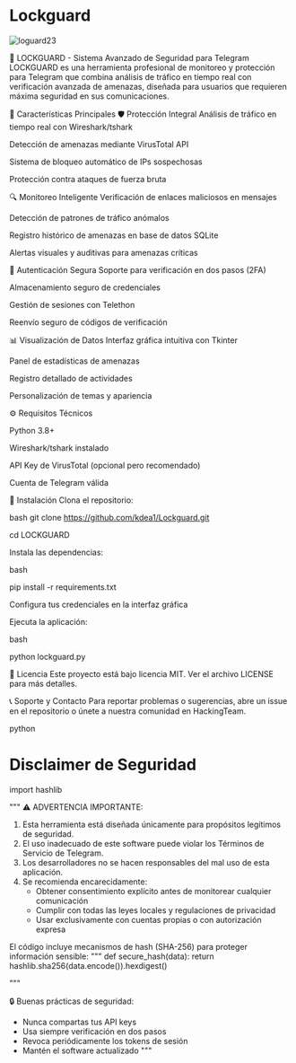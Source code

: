# Lockguard

![loguard23](https://github.com/user-attachments/assets/906527d2-46d7-4dce-8de8-2c5bf7921e5d)


🔐 LOCKGUARD - Sistema Avanzado de Seguridad para Telegram
LOCKGUARD es una herramienta profesional de monitoreo y protección para Telegram que combina análisis de tráfico en tiempo real con verificación avanzada de amenazas, diseñada para usuarios que requieren máxima seguridad en sus comunicaciones.

🌟 Características Principales
🛡️ Protección Integral
Análisis de tráfico en tiempo real con Wireshark/tshark

Detección de amenazas mediante VirusTotal API

Sistema de bloqueo automático de IPs sospechosas

Protección contra ataques de fuerza bruta

🔍 Monitoreo Inteligente
Verificación de enlaces maliciosos en mensajes

Detección de patrones de tráfico anómalos

Registro histórico de amenazas en base de datos SQLite

Alertas visuales y auditivas para amenazas críticas

🔐 Autenticación Segura
Soporte para verificación en dos pasos (2FA)

Almacenamiento seguro de credenciales

Gestión de sesiones con Telethon

Reenvío seguro de códigos de verificación

📊 Visualización de Datos
Interfaz gráfica intuitiva con Tkinter

Panel de estadísticas de amenazas

Registro detallado de actividades

Personalización de temas y apariencia

⚙️ Requisitos Técnicos

Python 3.8+

Wireshark/tshark instalado

API Key de VirusTotal (opcional pero recomendado)

Cuenta de Telegram válida

🚀 Instalación
Clona el repositorio:

bash
git clone https://github.com/kdea1/Lockguard.git

cd LOCKGUARD

Instala las dependencias:

bash

pip install -r requirements.txt

Configura tus credenciales en la interfaz gráfica

Ejecuta la aplicación:

bash

python lockguard.py

📜 Licencia
Este proyecto está bajo licencia MIT. Ver el archivo LICENSE para más detalles.


📞 Soporte y Contacto
Para reportar problemas o sugerencias, abre un issue en el repositorio o únete a nuestra comunidad en HackingTeam.


python
# Disclaimer de Seguridad
import hashlib


"""
⚠️ ADVERTENCIA IMPORTANTE:


1. Esta herramienta está diseñada únicamente para propósitos legítimos de seguridad.
2. El uso inadecuado de este software puede violar los Términos de Servicio de Telegram.
3. Los desarrolladores no se hacen responsables del mal uso de esta aplicación.
4. Se recomienda encarecidamente:
   - Obtener consentimiento explícito antes de monitorear cualquier comunicación
   - Cumplir con todas las leyes locales y regulaciones de privacidad
   - Usar exclusivamente con cuentas propias o con autorización expresa

El código incluye mecanismos de hash (SHA-256) para proteger información sensible:
"""
def secure_hash(data):
    return hashlib.sha256(data.encode()).hexdigest()

"""

🔒 Buenas prácticas de seguridad:
- Nunca compartas tus API keys
- Usa siempre verificación en dos pasos
- Revoca periódicamente los tokens de sesión
- Mantén el software actualizado
"""
